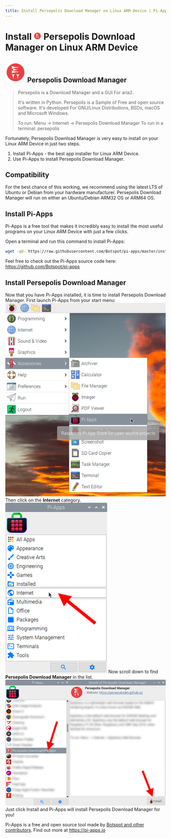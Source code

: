 ```yaml
---
title: Install Persepolis Download Manager on Linux ARM Device | Pi-Apps
---
```

<div class="simple-install-content content">

# Install <img src="/img/app-icons/Persepolis Download Manager/icon-64.png" height=24> Persepolis Download Manager on Linux ARM Device

## <img src="/img/app-icons/Persepolis Download Manager/icon-64.png"> Persepolis Download Manager
> Persepolis is a Download Manager and a GUI For aria2. 
> 
> It's written in Python. Persepolis is a Sample of Free and open source software. It's developed For GNU/Linux Distributions, BSDs, macOS and Microsoft Windows. 
> 
> To run: Menu -> Internet -> Persepolis Download Manager
> To run in a terminal: persepolis

Fortunately, Persepolis Download Manager is very easy to install on your Linux ARM Device in just two steps.
1. Install Pi-Apps - the best app installer for Linux ARM Device.
2. Use Pi-Apps to install Persepolis Download Manager.
</div>
<div class="simple-install-content content">

## Compatibility
For the best chance of this working, we recommend using the latest LTS of Ubuntu or Debian from your hardware manufacturer.
Persepolis Download Manager will run on either an Ubuntu/Debian ARM32 OS or ARM64 OS.
</div>
<div class="simple-install-content content">

## Install Pi-Apps

Pi-Apps is a free tool that makes it incredibly easy to install the most useful programs on your Linux ARM Device with just a few clicks.

Open a terminal and run this command to install Pi-Apps:
```bash
wget -qO- https://raw.githubusercontent.com/Botspot/pi-apps/master/install | bash
```
Feel free to check out the Pi-Apps source code here: https://github.com/Botspot/pi-apps
</div>
<div class="simple-install-content content">

## Install Persepolis Download Manager

Now that you have Pi-Apps installed, it is time to install Persepolis Download Manager.
First launch Pi-Apps from your start menu:
<img src="/img/start-menu.png">
Then click on the <b>Internet</b> category.
<img src="/img/category-selections/Internet.png">
Now scroll down to find <b>Persepolis Download Manager</b> in the list.
<img src="/img/app-icons/Persepolis Download Manager/app-selection.png">
Just click Install and Pi-Apps will install Persepolis Download Manager for you!
</div>
<div class="simple-install-content content">

Pi-Apps is a free and open source tool made by [Botspot and other contributors](/about/#contributors). Find out more at https://pi-apps.io
</div>
